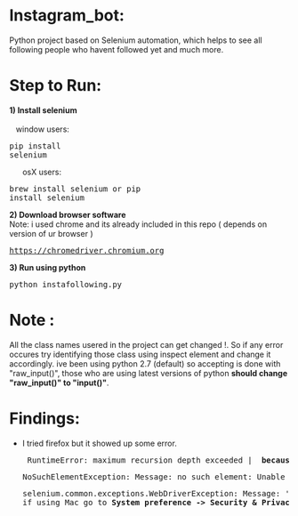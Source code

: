 # Instagram_bot:
  Python project based on Selenium automation, which helps to see all following people who havent followed yet and much more.
 
# Step to Run:
  <B>1) Install selenium</b>
      <br><br>&nbsp;&nbsp;&nbsp;window users: <pre>pip install selenium</pre>
      &nbsp;&nbsp;&nbsp;&nbsp;&nbsp;&nbsp;osX users:  <pre>brew install selenium or pip install selenium </pre>
  <b>2) Download browser software</b>
      <br>Note: i used chrome and its already included in this repo ( depends on version of ur browser )
      <pre>https://chromedriver.chromium.org </pre>
  <b>3) Run using python </b>
      <br><pre>python instafollowing.py </pre>
# Note :
  All the class names usered in the project can get changed !. So if any error occures try identifying those class using inspect element and change it accordingly. ive been using python 2.7 (default) so accepting is done with "raw_input()", those who are using latest versions of python <b> should change "raw_input()" to "input()"</b>.
# Findings:
<ul style="circle">
  <li> I tried firefox but it showed up some error. </li>
  <pre> RuntimeError: maximum recursion depth exceeded | <b> because of low internet speed or failed to load </b></pre>          
  <pre>NoSuchElementException: Message: no such element: Unable to locate element | <b> change time.sleep( to a higher value )</b></pre>
  <pre>selenium.common.exceptions.WebDriverException: Message: 'chromedriver' executable may have wrong permissions.<br>if using Mac go to <b>System preference -> Security & Privacy -> Allow application </b></pre>
  </ul>
  
